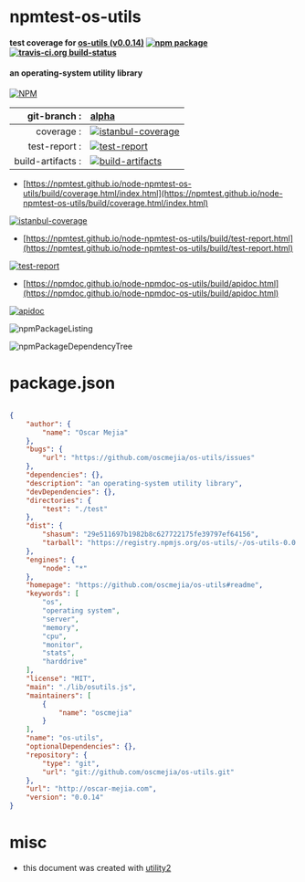 # npmtest-os-utils

#### test coverage for  [os-utils (v0.0.14)](https://github.com/oscmejia/os-utils#readme)  [![npm package](https://img.shields.io/npm/v/npmtest-os-utils.svg?style=flat-square)](https://www.npmjs.org/package/npmtest-os-utils) [![travis-ci.org build-status](https://api.travis-ci.org/npmtest/node-npmtest-os-utils.svg)](https://travis-ci.org/npmtest/node-npmtest-os-utils)

#### an operating-system utility library

[![NPM](https://nodei.co/npm/os-utils.png?downloads=true&downloadRank=true&stars=true)](https://www.npmjs.com/package/os-utils)

| git-branch : | [alpha](https://github.com/npmtest/node-npmtest-os-utils/tree/alpha)|
|--:|:--|
| coverage : | [![istanbul-coverage](https://npmtest.github.io/node-npmtest-os-utils/build/coverage.badge.svg)](https://npmtest.github.io/node-npmtest-os-utils/build/coverage.html/index.html)|
| test-report : | [![test-report](https://npmtest.github.io/node-npmtest-os-utils/build/test-report.badge.svg)](https://npmtest.github.io/node-npmtest-os-utils/build/test-report.html)|
| build-artifacts : | [![build-artifacts](https://npmtest.github.io/node-npmtest-os-utils/glyphicons_144_folder_open.png)](https://github.com/npmtest/node-npmtest-os-utils/tree/gh-pages/build)|

- [https://npmtest.github.io/node-npmtest-os-utils/build/coverage.html/index.html](https://npmtest.github.io/node-npmtest-os-utils/build/coverage.html/index.html)

[![istanbul-coverage](https://npmtest.github.io/node-npmtest-os-utils/build/screenCapture.buildCi.browser.%252Ftmp%252Fbuild%252Fcoverage.lib.html.png)](https://npmtest.github.io/node-npmtest-os-utils/build/coverage.html/index.html)

- [https://npmtest.github.io/node-npmtest-os-utils/build/test-report.html](https://npmtest.github.io/node-npmtest-os-utils/build/test-report.html)

[![test-report](https://npmtest.github.io/node-npmtest-os-utils/build/screenCapture.buildCi.browser.%252Ftmp%252Fbuild%252Ftest-report.html.png)](https://npmtest.github.io/node-npmtest-os-utils/build/test-report.html)

- [https://npmdoc.github.io/node-npmdoc-os-utils/build/apidoc.html](https://npmdoc.github.io/node-npmdoc-os-utils/build/apidoc.html)

[![apidoc](https://npmdoc.github.io/node-npmdoc-os-utils/build/screenCapture.buildCi.browser.%252Ftmp%252Fbuild%252Fapidoc.html.png)](https://npmdoc.github.io/node-npmdoc-os-utils/build/apidoc.html)

![npmPackageListing](https://npmtest.github.io/node-npmtest-os-utils/build/screenCapture.npmPackageListing.svg)

![npmPackageDependencyTree](https://npmtest.github.io/node-npmtest-os-utils/build/screenCapture.npmPackageDependencyTree.svg)



# package.json

```json

{
    "author": {
        "name": "Oscar Mejia"
    },
    "bugs": {
        "url": "https://github.com/oscmejia/os-utils/issues"
    },
    "dependencies": {},
    "description": "an operating-system utility library",
    "devDependencies": {},
    "directories": {
        "test": "./test"
    },
    "dist": {
        "shasum": "29e511697b1982b8c627722175fe39797ef64156",
        "tarball": "https://registry.npmjs.org/os-utils/-/os-utils-0.0.14.tgz"
    },
    "engines": {
        "node": "*"
    },
    "homepage": "https://github.com/oscmejia/os-utils#readme",
    "keywords": [
        "os",
        "operating system",
        "server",
        "memory",
        "cpu",
        "monitor",
        "stats",
        "harddrive"
    ],
    "license": "MIT",
    "main": "./lib/osutils.js",
    "maintainers": [
        {
            "name": "oscmejia"
        }
    ],
    "name": "os-utils",
    "optionalDependencies": {},
    "repository": {
        "type": "git",
        "url": "git://github.com/oscmejia/os-utils.git"
    },
    "url": "http://oscar-mejia.com",
    "version": "0.0.14"
}
```



# misc
- this document was created with [utility2](https://github.com/kaizhu256/node-utility2)
